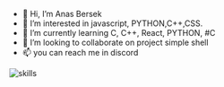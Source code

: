- 👋 Hi, I’m Anas Bersek
- 👀 I’m interested in javascript, PYTHON,C++,CSS.
- 🌱 I’m currently learning C, C++, React, PYTHON, #C
- 💞️ I’m looking to collaborate on project simple shell
- 📫 you can reach me in discord

<!---
Anasaksbi1/Anasaksbi1 is a ✨ special ✨ repository because its `README.md` (this file) appears on your GitHub profile.
You can click the Preview link to take a look at your changes.
--->
![skills](https://github.com/Anasaksbi1/Anasaksbi1/assets/138696815/f941523a-4035-4eff-9f91-0bf1499c37d7)
